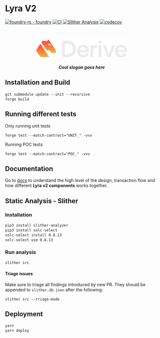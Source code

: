 # Lyra V2

[![foundry-rs - foundry](https://img.shields.io/static/v1?label=foundry-rs&message=foundry&color=blue&logo=github)](https://github.com/foundry-rs/foundry "Go to GitHub repo")
[![CI](https://github.com/lyra-finance/v2-core/actions/workflows/ci.yml/badge.svg)](https://github.com/lyra-finance/v2-core/actions/workflows/ci.yml)
[![Slither Analysis](https://github.com/lyra-finance/v2-core/actions/workflows/slither.yml/badge.svg)](https://github.com/lyra-finance/v2-core/actions/workflows/slither.yml)
[![codecov](https://codecov.io/gh/lyra-finance/v2-core/branch/master/graph/badge.svg?token=43B951MYIN)](https://codecov.io/gh/lyra-finance/v2-core)

<div align="center">
  <p align='center'>
    <br>
    <br>
    <img src='./docs/imgs/overall/logo.png' alt='lyra' width="300" />
    <h5 align="center"> Cool slogan goes here </h6>
</p> 
</div>


## Installation and Build

```shell
git submodule update --init --recursive
forge build
```

## Running different tests

Only running unit tests

```shell
forge test --match-contract="UNIT_" -vvv
```

Running POC tests

```shell
forge test --match-contract="POC_" -vvv
```

## Documentation

Go to [docs](./docs) to understand the high level of the design, transaction flow and how different **Lyra v2 components** works together.

## Static Analysis - Slither
 
### Installation

```shell
pip3 install slither-analyzer
pip3 install solc-select
solc-select install 0.8.13
solc-select use 0.8.13
```

### Run analysis

```shell
slither src
```

#### Triage issues

Make sure to triage all findings introduced by new PR. They should be appended to `slither.db.json` after the following:

```shell
slither src --triage-mode
```

## Deployment

```shell
yarn
yarn deploy
```